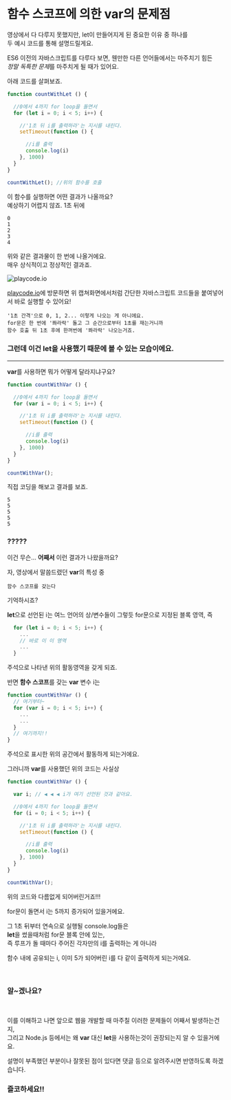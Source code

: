 # 함수 스코프에 의한 **var**의 문제점

영상에서 다 다루지 못했지만, let이 만들어지게 된 중요한 이유 중 하나를  
두 예시 코드를 통해 설명드릴게요.  

ES6 이전의 자바스크립트를 다루다 보면, 웬만한 다른 언어들에서는 마주치기 힘든  
*정말 독특한 문제*를 마주치게 될 때가 있어요.  

아래 코드를 살펴보죠.  

```javascript
function countWithLet () {

  //0에서 4까지 for loop을 돌면서
  for (let i = 0; i < 5; i++) {

    //'1초 뒤 i를 출력하라'는 지시를 내린다.
    setTimeout(function () {

      //i를 출력
      console.log(i)
    }, 1000)
  }
}

countWithLet(); //위의 함수를 호출
```

이 함수를 실행하면 어떤 결과가 나올까요?  
예상하기 어렵지 않죠.  1초 뒤에  

```
0
1
2
3
4
```

위와 같은 결과물이 한 번에  나올거에요.  
매우 상식적이고 정상적인 결과죠.  

![playcode.io](https://raw.githubusercontent.com/junseol86/yalcodic/master/26_scope/js_code/playcode.png?token=AB5VY2SMJ2A4GI32MWJVPI26MBDOS)

<a href="https://playcode.io/" target="_blank">playcode.io</a>에 방문하면 위 캡쳐화면에서처럼 간단한 자바스크립트 코드들을 붙여넣어서 바로 실행할 수 있어요!  

```
'1초 간격'으로 0, 1, 2... 이렇게 나오는 게 아니에요.
for문은 한 번에 '쫘라락' 돌고 그 순간으로부터 1초를 재는거니까
함수 호출 뒤 1초 후에 한꺼번에 '쫘라락' 나오는거죠.
```

### 그런데 이건 **let**을 사용했기 때문에 볼 수 있는 모습이에요.  

***

**var**를 사용하면 뭐가 어떻게 달라지냐구요?  

```javascript
function countWithVar () {

  //0에서 4까지 for loop을 돌면서
  for (var i = 0; i < 5; i++) {

    //'1초 뒤 i를 출력하라'는 지시를 내린다.
    setTimeout(function () {

      //i를 출력
      console.log(i)
    }, 1000)
  }
}

countWithVar();
```

직접 코딩을 해보고 결과를 보죠.  

```
5
5
5
5
5
```

### ?????

이건 무슨...  **어째서** 이런 결과가 나왔을까요?  

자, 영상에서 말씀드렸던 **var**의 특성 중  
```
함수 스코프를 갖는다
```
기억하시죠?

**let**으로 선언된 i는 여느 언어의 상/변수들이 그렇듯 for문으로 지정된 블록 영역, 즉
```javascript
  for (let i = 0; i < 5; i++) {
    ...
    // 바로 이 이 영역
    ...
  }
```
주석으로 나타낸 위의 활동영역을 갖게 되죠.

반면 **함수 스코프**를 갖는 **var** 변수 i는

```javascript
function countWithVar () {
  // 여기부터~
  for (var i = 0; i < 5; i++) {
    ...
    ...
  }
  // 여기까지!!
}
```
주석으로 표시한 위의 공간에서 활동하게 되는거에요.

그러니까 **var**를 사용했던 위의 코드는 사실상

```javascript
function countWithVar () {

  var i; // ◀ ◀ ◀︎︎︎︎︎︎︎︎ i가 여기 선언된 것과 같아요.

  //0에서 4까지 for loop을 돌면서
  for (i = 0; i < 5; i++) {

    //'1초 뒤 i를 출력하라'는 지시를 내린다.
    setTimeout(function () {

      //i를 출력
      console.log(i)
    }, 1000)
  }
}

countWithVar();
```
위의 코드와 다름없게 되어버린거죠!!!

for문이 돌면서 i는 5까지 증가되어 있을거에요.  

그 1초 뒤부터 연속으로 실행될 console.log들은  
**let**을 썼을때처럼 for문 블록 안에 있는,  
즉 루프가 돌 때마다 주어진 각자만의 i를 출력하는 게 아니라  

함수 내에 공유되는 i,
이미 5가 되어버린 i를 다 같이 출력하게 되는거에요.

<br>

### 알~겠나요?

<br>

이를 이해하고 나면 앞으로 웹을 개발할 때 마주칠 이러한 문제들이 어째서 발생하는건지,  
그리고 Node.js 등에서는 왜 **var** 대신 **let**을 사용하는것이 권장되는지 알 수 있을거에요.

설명이 부족했던 부분이나 잘못된 점이 있다면 댓글 등으로 알려주시면 반영하도록 하겠습니다.

### 즐코하세요!!
